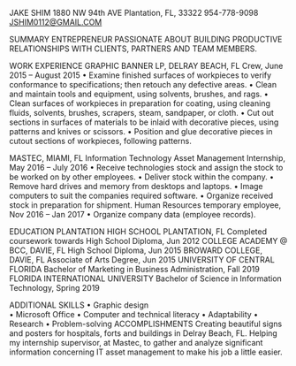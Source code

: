 JAKE SHIM
1880 NW 94th AVE Plantation, FL, 33322
954-778-9098
 JSHIM0112@GMAIL.COM

SUMMARY 
ENTREPRENEUR PASSIONATE ABOUT BUILDING PRODUCTIVE RELATIONSHIPS WITH CLIENTS, PARTNERS AND TEAM MEMBERS.

WORK EXPERIENCE
GRAPHIC BANNER LP, DELRAY BEACH, FL
Crew, June 2015 – August 2015
•	Examine finished surfaces of workpieces to verify conformance to specifications; then retouch any defective areas.
•	Clean and maintain tools and equipment, using solvents, brushes, and rags.
•	Clean surfaces of workpieces in preparation for coating, using cleaning fluids, solvents, brushes, scrapers, steam, sandpaper, or cloth.
•	Cut out sections in surfaces of materials to be inlaid with decorative pieces, using patterns and knives or scissors.
•	Position and glue decorative pieces in cutout sections of workpieces, following patterns.

MASTEC, MIAMI, FL
Information Technology Asset Management Internship, May 2016 – July 2016
•	Receive technologies stock and assign the stock to be worked on by other employees.
•	Deliver stock within the company.
•	Remove hard drives and memory from desktops and laptops.
•	Image computers to suit the companies required software.
•	Organize received stock in preparation for shipment. 
Human Resources temporary employee, Nov 2016 – Jan 2017
•	Organize company data (employee records).


EDUCATION
PLANTATION HIGH SCHOOL PLANTATION, FL
Completed coursework towards High School Diploma, Jun 2012
COLLEGE ACADEMY @ BCC, DAVIE, FL
High School Diploma, Jun 2015
BROWARD COLLEGE, DAVIE, FL
Associate of Arts Degree, Jun 2015
UNIVERSITY OF CENTRAL FLORIDA 
Bachelor of Marketing in Business Administration, Fall 2019
FLORIDA INTERNATIONAL UNIVERSITY
Bachelor of Science in Information Technology, Spring 2019


ADDITIONAL SKILLS
•	Graphic design		
•	Microsoft Office
•	Computer and technical literacy
•	Adaptability
•	Research 
•	Problem-solving 
ACCOMPLISHMENTS
Creating beautiful signs and posters for hospitals, forts and buildings in Delray Beach, FL.
Helping my internship supervisor, at Mastec, to gather and analyze significant information concerning IT asset management to make his job a little easier.

